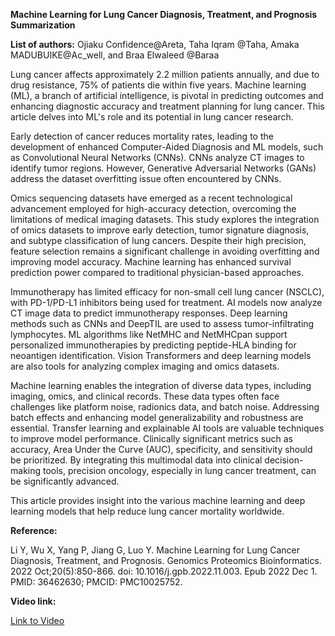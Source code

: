 **Machine Learning for Lung Cancer Diagnosis, Treatment, and Prognosis Summarization**

**List of authors:** Ojiaku Confidence\@Areta, Taha Iqram @Taha, Amaka MADUBUIKE\@Ac\_well, and Braa Elwaleed @Baraa

Lung cancer affects approximately 2.2 million patients annually, and due to drug resistance, 75% of patients die within five years. Machine learning (ML), a branch of artificial intelligence, is pivotal in predicting outcomes and enhancing diagnostic accuracy and treatment planning for lung cancer. This article delves into ML's role and its potential in lung cancer research.

Early detection of cancer reduces mortality rates, leading to the development of enhanced Computer-Aided Diagnosis and ML models, such as Convolutional Neural Networks (CNNs). CNNs analyze CT images to identify tumor regions. However, Generative Adversarial Networks (GANs) address the dataset overfitting issue often encountered by CNNs.

Omics sequencing datasets have emerged as a recent technological advancement employed for high-accuracy detection, overcoming the limitations of medical imaging datasets. This study explores the integration of omics datasets to improve early detection, tumor signature diagnosis, and subtype classification of lung cancers. Despite their high precision, feature selection remains a significant challenge in avoiding overfitting and improving model accuracy. Machine learning has enhanced survival prediction power compared to traditional physician-based approaches.

Immunotherapy has limited efficacy for non-small cell lung cancer (NSCLC), with PD-1/PD-L1 inhibitors being used for treatment. AI models now analyze CT image data to predict immunotherapy responses. Deep learning methods such as CNNs and DeepTIL are used to assess tumor-infiltrating lymphocytes. ML algorithms like NetMHC and NetMHCpan support personalized immunotherapies by predicting peptide-HLA binding for neoantigen identification. Vision Transformers and deep learning models are also tools for analyzing complex imaging and omics datasets.

Machine learning enables the integration of diverse data types, including imaging, omics, and clinical records. These data types often face challenges like platform noise, radionics data, and batch noise. Addressing batch effects and enhancing model generalizability and robustness are essential. Transfer learning and explainable AI tools are valuable techniques to improve model performance. Clinically significant metrics such as accuracy, Area Under the Curve (AUC), specificity, and sensitivity should be prioritized. By integrating this multimodal data into clinical decision-making tools, precision oncology, especially in lung cancer treatment, can be significantly advanced.

This article provides insight into the various machine learning and deep learning models that help reduce lung cancer mortality worldwide.

**Reference:**

Li Y, Wu X, Yang P, Jiang G, Luo Y. Machine Learning for Lung Cancer Diagnosis, Treatment, and Prognosis. Genomics Proteomics Bioinformatics. 2022 Oct;20(5):850-866. doi: 10.1016/j.gpb.2022.11.003. Epub 2022 Dec 1. PMID: 36462630; PMCID: PMC10025752.

**Video link:**

[Link to Video](https://www.linkedin.com/posts/braa-alwleed-m-sc-b5a8b9170_bioai-machinelearning-lungcancer-activity-7238205863344132096-wq46?utm_source=share\&utm_medium=member_desktop)
